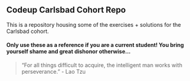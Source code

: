 ## Codeup Carlsbad Cohort Repo

This is a repository housing some of the exercises + solutions for the Carlsbad cohort.

#### Only use these as a reference if you are a current student!  You bring yourself shame and great dishonor otherwise...

>“For all things difficult to acquire, the intelligent man works with perseverance.” - Lao Tzu

